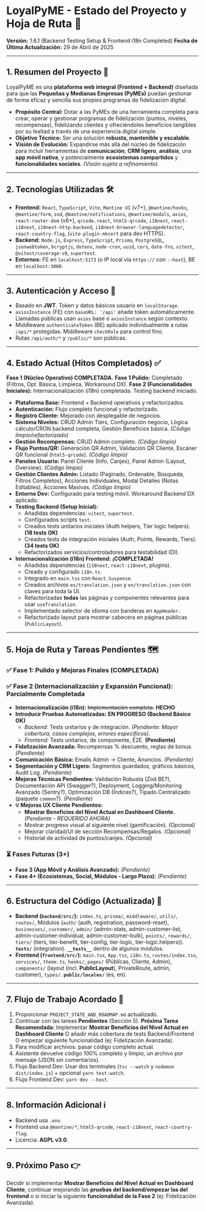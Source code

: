 # LoyalPyME - Estado del Proyecto y Hoja de Ruta 🧭

**Versión:** 1.6.1 (Backend Testing Setup & Frontend i18n Completed)
**Fecha de Última Actualización:** 29 de Abril de 2025

---

## 1. Resumen del Proyecto 🎯

LoyalPyME es una **plataforma web integral (Frontend + Backend)** diseñada para que las **Pequeñas y Medianas Empresas (PyMEs)** puedan gestionar de forma eficaz y sencilla sus propios programas de fidelización digital.

- **Propósito Central:** Dotar a las PyMEs de una herramienta completa para crear, operar y gestionar programas de fidelización (puntos, niveles, recompensas), fidelizando clientes y ofreciéndoles beneficios tangibles por su lealtad a través de una experiencia digital simple.
- **Objetivo Técnico:** Ser una solución **robusta, mantenible y escalable**.
- **Visión de Evolución:** Expandirse más allá del núcleo de fidelización para incluir herramientas de **comunicación**, **CRM ligero**, **análisis**, una **app móvil nativa**, y potencialmente **ecosistemas compartidos** y **funcionalidades sociales**. _(Visión sujeta a refinamiento)_.

---

## 2. Tecnologías Utilizadas 🛠️

- **Frontend:** `React`, `TypeScript`, `Vite`, `Mantine UI` (v7+), `@mantine/hooks`, `@mantine/form`, `zod`, `@mantine/notifications`, `@mantine/modals`, `axios`, `react-router-dom` (v6+), `qrcode.react`, `html5-qrcode`, `i18next`, `react-i18next`, `i18next-http-backend`, `i18next-browser-languagedetector`, `react-country-flag`, (`vite-plugin-mkcert` para dev HTTPS).
- **Backend:** `Node.js`, `Express`, `TypeScript`, `Prisma`, `PostgreSQL`, `jsonwebtoken`, `bcryptjs`, `dotenv`, `node-cron`, `uuid`, `cors`, `date-fns`, `vitest`, `@vitest/coverage-v8`, `supertest`.
- **Entornos:** FE en `localhost:5173` (o IP local vía `https://` con `--host`), BE en `localhost:3000`.

---

## 3. Autenticación y Acceso 🔑

- Basado en **JWT**. Token y datos básicos usuario en `localStorage`.
- `axiosInstance` (FE) con `baseURL: '/api'` añade token automáticamente. Llamadas públicas usan `axios` base o `axiosInstance` según contexto.
- Middleware `authenticateToken` (BE) aplicado individualmente a rutas `/api/*` protegidas. Middleware `checkRole` para control fino.
- Rutas `/api/auth/*` y `/public/*` son públicas.

---

## 4. Estado Actual (Hitos Completados) ✅

**Fase 1 (Núcleo Operativo) COMPLETADA.**
**Fase 1 Pulido:** Completado (Filtros, Opt. Básica, Limpieza, Workaround DX).
**Fase 2 (Funcionalidades Iniciales):** Internacionalización (i18n) completada. Testing backend iniciado.

- **Plataforma Base:** Frontend + Backend operativos y refactorizados.
- **Autenticación:** Flujo completo funcional y refactorizado.
- **Registro Cliente:** Mejorado con desplegable de negocios.
- **Sistema Niveles:** CRUD Admin Tiers, Configuración negocio, Lógica cálculo/CRON backend completa, Gestión Beneficios básica. _(Código limpio/refactorizado)_
- **Gestión Recompensas:** CRUD Admin completo. _(Código limpio)_
- **Flujo Puntos/QR:** Generación QR Admin, Validación QR Cliente, Escáner QR funcional (`html5-qrcode`). _(Código limpio)_
- **Paneles Usuario:** Panel Cliente (Info, Canjes), Panel Admin (Layout, Overview). _(Código limpio)_
- **Gestión Clientes Admin:** Listado (Paginado, Ordenable, Búsqueda, Filtros Completos), Acciones Individuales, Modal Detalles (Notas Editables), Acciones Masivas. _(Código limpio)_
- **Entorno Dev:** Configurado para testing móvil. Workaround Backend DX aplicado.
- **Testing Backend (Setup Inicial):**
  - Añadidas dependencias: `vitest`, `supertest`.
  - Configurados scripts `test`.
  - Creados tests unitarios iniciales (Auth helpers, Tier logic helpers). **(18 tests OK)**
  - Creados tests de integración iniciales (Auth, Points, Rewards, Tiers). **(34 tests OK)**
  - Refactorizados servicios/controladores para testabilidad (DI).
- **Internacionalización (i18n) Frontend:** **¡COMPLETADA!**
  - Añadidas dependencias (`i18next`, `react-i18next`, plugins).
  - Creado y configurado `i18n.ts`.
  * Integrado en `main.tsx` con `React.Suspense`.
  * Creados archivos `es/translation.json` y `en/translation.json` con claves para toda la UI.
  * Refactorizadas **todas** las páginas y componentes relevantes para usar `useTranslation`.
  * Implementado selector de idioma con banderas en `AppHeader`.
  * Refactorizado layout para mostrar cabecera en páginas públicas (`PublicLayout`).

---

## 5. Hoja de Ruta y Tareas Pendientes 🗺️

### ✅ Fase 1: Pulido y Mejoras Finales (COMPLETADA)

### ✅ Fase 2 (Internacionalización y Expansión Funcional): Parcialmente Completada

- **Internacionalización (i18n):** ~~Implementación completa.~~ **HECHO**
- **Introducir Pruebas Automatizadas:** **EN PROGRESO (Backend Básico OK)**
  - _Backend:_ Tests unitarios y de integración. _(Pendiente: Mayor cobertura, casos complejos, errores específicos)_.
  - _Frontend:_ Tests unitarios, de componente, E2E. **(Pendiente)**
- **Fidelización Avanzada:** Recompensas % descuento, reglas de bonus. _(Pendiente)_
- **Comunicación Básica:** Emails Admin -> Cliente, Anuncios. _(Pendiente)_
- **Segmentación y CRM Ligero:** Segmentos guardados, gráficos básicos, Audit Log. _(Pendiente)_
- **Mejoras Técnicas Pendientes:** Validación Robusta (Zod BE?), Documentación API (Swagger?), Deployment, Logging/Monitoring Avanzado (Sentry?), Optimización DB (Índices?), Tipado Centralizado (paquete `common`?). _(Pendiente)_
- **💡 Mejoras UX Cliente Pendientes:**
  - **Mostrar Beneficios del Nivel Actual en Dashboard Cliente.** _(Pendiente - REQUERIDO AHORA)_
  - Mostrar progreso visual al siguiente nivel (gamificación). _(Opcional)_
  - Mejorar claridad/UI de sección Recompensas/Regalos. _(Opcional)_
  - Historial de actividad de puntos/canjes. _(Opcional)_

### ⏳ Fases Futuras (3+)

- **Fase 3 (App Móvil y Análisis Avanzado):** _(Pendiente)_
- **Fase 4+ (Ecosistemas, Social, Módulos - Largo Plazo):** _(Pendiente)_

---

## 6. Estructura del Código (Actualizada) 📁

- **Backend (`backend/src/`):** `index.ts`, `prisma/`, `middleware/`, `utils/`, `routes/`, Módulos (`auth/` (auth, registration, password-reset), `businesses/`, `customer/`, `admin/` (admin-stats, admin-customer-list, admin-customer-individual, admin-customer-bulk), `points/`, `rewards/`, `tiers/` (tiers, tier-benefit, tier-config, tier-logic, tier-logic.helpers)). **`tests/`** (integration). **`__tests__`** dentro de algunos módulos.
- **Frontend (`frontend/src/`):** `main.tsx`, `App.tsx`, `i18n.ts`, `routes/index.tsx`, `services/`, `theme.ts`, `hooks/`, `pages/` (Públicas, Cliente, Admin), `components/` (layout (incl. **PublicLayout**), PrivateRoute, admin, customer), `types/`. **`public/locales/`** (es, en).

---

## 7. Flujo de Trabajo Acordado 🤝

1.  Proporcionar `PROJECT_STATE_AND_ROADMAP.md` actualizado.
2.  Continuar con las tareas **Pendientes** (Sección 5). **Próxima Tarea Recomendada:** Implementar **Mostrar Beneficios del Nivel Actual en Dashboard Cliente** O añadir más cobertura de tests Backend/Frontend O empezar siguiente funcionalidad (ej: Fidelización Avanzada).
3.  Para modificar archivos: pasar código completo actual.
4.  Asistente devuelve código 100% completo y limpio, un archivo por mensaje (JSON sin comentarios).
5.  Flujo Backend Dev: Usar dos terminales (`tsc --watch` y `nodemon dist/index.js`) + opcional `yarn test:watch`.
6.  Flujo Frontend Dev: `yarn dev --host`.

---

## 8. Información Adicional ℹ️

- Backend usa `.env`.
- Frontend usa `@mantine/*`, `html5-qrcode`, `react-i18next`, `react-country-flag`.
- Licencia: **AGPL v3.0**.

---

## 9. Próximo Paso 👉

Decidir si implementar **Mostrar Beneficios del Nivel Actual en Dashboard Cliente**, continuar mejorando las **pruebas del backend/empezar las del frontend** o si iniciar la siguiente **funcionalidad de la Fase 2** (ej: Fidelización Avanzada).
